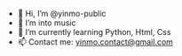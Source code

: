 - 👋 Hi, I’m @yinmo-public
- 👀 I’m into music 
- 🌱 I’m currently learning Python, Html, Css
- 📫 Contact me: yinmo.contact@gmail.com

<!---
yinmo-public/yinmo-public is a ✨ special ✨ repository because its `README.md` (this file) appears on your GitHub profile.
You can click the Preview link to take a look at your changes.
--->
